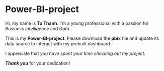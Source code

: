 # Power-BI-project

Hi, my name is **To Thanh**. I'm a young professional with a passion for *Business Intelligence* and *Data*. 

This is my **Power-BI-project**. Please download the **pbix** file and update its data source to interact with my prebuilt dashboard. 

I appreciate that *you have spent your time checking out my project*. 

***Thank you*** for your dedication!
